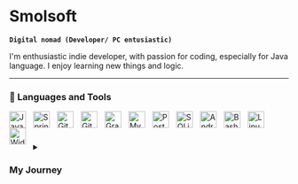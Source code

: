 # Smolsoft

**`Digital nomad (Developer/ PC entusiastic)`**

I'm enthusiastic indie developer, with passion for coding, especially for Java language. I enjoy learning new things and logic.  

---

### 🧰 Languages and Tools

<img align="left" alt="Java" width="30px" style="padding-right:10px;" src="https://cdn.jsdelivr.net/gh/devicons/devicon/icons/java/java-original.svg"/>
<img align="left" alt="Spring" width="30px" style="padding-right:10px;" src="https://cdn.jsdelivr.net/gh/devicons/devicon/icons/spring/spring-original.svg" />
<img align="left" alt="Git" width="30px" style="padding-right:10px;" src="https://cdn.jsdelivr.net/gh/devicons/devicon/icons/git/git-original.svg" />
<img align="left" alt="GitHub" width="30px" style="padding-right:10px;" src="https://cdn.jsdelivr.net/gh/devicons/devicon/icons/github/github-original.svg" />
<img align="left" alt="Gradle" width="30px" style="padding-right:10px;" src="https://cdn.jsdelivr.net/gh/devicons/devicon/icons/gradle/gradle-plain.svg" />
<img align="left" alt="MySQL" width="30px" style="padding-right:10px;"src="https://cdn.jsdelivr.net/gh/devicons/devicon/icons/mysql/mysql-original-wordmark.svg" />
<img align="left" alt="PostgreSQL" width="30px" style="padding-right:10px;"src="https://cdn.jsdelivr.net/gh/devicons/devicon/icons/postgresql/postgresql-original-wordmark.svg"/>
<img align="left" alt="SQLite" width="30px" style="padding-right:10px;"src="https://cdn.jsdelivr.net/gh/devicons/devicon/icons/sqlite/sqlite-original-wordmark.svg"/>
<img align="left" alt="Android" width="30px" style="padding-right:10px;"src="https://cdn.jsdelivr.net/gh/devicons/devicon/icons/android/android-original-wordmark.svg"/>
<img align="left" alt="Bash" width="30px" style="padding-right:10px;" src="https://cdn.jsdelivr.net/gh/devicons/devicon/icons/bash/bash-original.svg" />
<img align="left" alt="Linux" width="30px" style="padding-right:10px;" src="https://cdn.jsdelivr.net/gh/devicons/devicon/icons/linux/linux-original.svg" />
<img align="left" alt="Widnows" width="30px" style="padding-right:10px;" src="https://cdn.jsdelivr.net/gh/devicons/devicon/icons/windows8/windows8-original.svg" />
<br />

# 

###

<details>
 <summary><h3>  My Journey</h3></summary>

   I jumped into coding coding after i realized that's what i'd love to do. It became sort of obsesion. I've started with Adnroid development wehre i relized that i like Java. Something in that programming language just ticks in for me.  

[blog]: https://smolsoft.blogspot.com